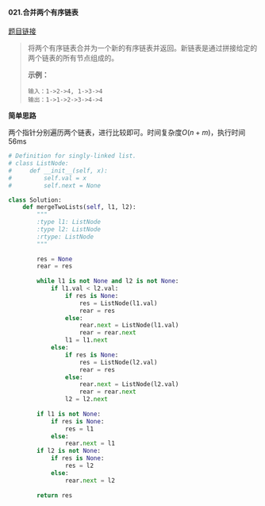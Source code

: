 #### 021.合并两个有序链表
[题目链接](https://leetcode-cn.com/problems/merge-two-sorted-lists/)
> 将两个有序链表合并为一个新的有序链表并返回。新链表是通过拼接给定的两个链表的所有节点组成的。 
>
> **示例：**
>
> ```
> 输入：1->2->4, 1->3->4
> 输出：1->1->2->3->4->4
> ```

**简单思路**

两个指针分别遍历两个链表，进行比较即可。时间复杂度$O(n+m)$，执行时间56ms

```python
# Definition for singly-linked list.
# class ListNode:
#     def __init__(self, x):
#         self.val = x
#         self.next = None

class Solution:
    def mergeTwoLists(self, l1, l2):
        """
        :type l1: ListNode
        :type l2: ListNode
        :rtype: ListNode
        """
        
        res = None
        rear = res
        
        while l1 is not None and l2 is not None:
            if l1.val < l2.val:
                if res is None:
                    res = ListNode(l1.val)
                    rear = res
                else:
                    rear.next = ListNode(l1.val)
                    rear = rear.next
                l1 = l1.next
            else:
                if res is None:
                    res = ListNode(l2.val)
                    rear = res
                else:
                    rear.next = ListNode(l2.val)
                    rear = rear.next
                l2 = l2.next
        
        if l1 is not None:
            if res is None:
                res = l1
            else:
                rear.next = l1
        if l2 is not None:
            if res is None:
                res = l2
            else:
                rear.next = l2
            
        return res
```

